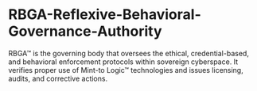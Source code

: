# RBGA-Reflexive-Behavioral-Governance-Authority
RBGA™ is the governing body that oversees the ethical, credential-based, and behavioral enforcement protocols within sovereign cyberspace. It verifies proper use of Mint-to Logic™ technologies and issues licensing, audits, and corrective actions.
